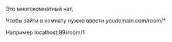 Это многокомнатный чат.

Чтобы зайти в комнату нужно ввести youdomain.com/room/*

Например localhost:89/room/1
